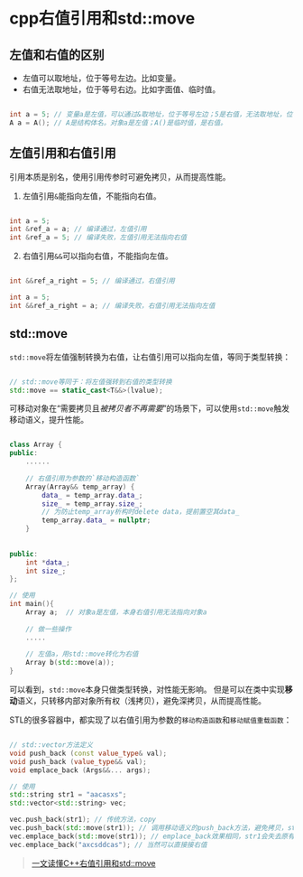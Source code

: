 # cpp右值引用和std::move

## 左值和右值的区别

- 左值可以取地址，位于等号左边。比如变量。
- 右值无法取地址，位于等号右边。比如字面值、临时值。

```cpp

int a = 5; // 变量a是左值，可以通过&取地址，位于等号左边；5是右值，无法取地址，位于等号右边
A a = A(); // A是结构体名。对象a是左值；A()是临时值，是右值。
```

## 左值引用和右值引用

引用本质是别名，使用引用传参时可避免拷贝，从而提高性能。

1. 左值引用`&`能指向左值，不能指向右值。

```cpp

int a = 5;
int &ref_a = a; // 编译通过，左值引用
int &ref_a = 5; // 编译失败，左值引用无法指向右值
```

2. 右值引用`&&`可以指向右值，不能指向左值。

```cpp

int &&ref_a_right = 5; // 编译通过，右值引用

int a = 5;
int &&ref_a_right = a; // 编译失败，右值引用无法指向左值
```

## std::move

`std::move`将左值强制转换为右值，让右值引用可以指向左值，等同于类型转换：

```cpp

// std::move等同于：将左值强转到右值的类型转换
std::move == static_cast<T&&>(lvalue);
```

可移动对象在“需要拷贝且*被拷贝者不再需要*”的场景下，可以使用`std::move`触发移动语义，提升性能。

```cpp

class Array {
public:
    ......
 
    // 右值引用为参数的`移动构造函数`
    Array(Array&& temp_array) {
        data_ = temp_array.data_;
        size_ = temp_array.size_;
        // 为防止temp_array析构时delete data，提前置空其data_      
        temp_array.data_ = nullptr;
    }
     
 
public:
    int *data_;
    int size_;
};

// 使用
int main(){
    Array a;  // 对象a是左值，本身右值引用无法指向对象a
 
    // 做一些操作
    .....
     
    // 左值a，用std::move转化为右值
    Array b(std::move(a));
}
```

可以看到，`std::move`本身只做类型转换，对性能无影响。 但是可以在类中实现**移动**语义，只转移内部对象所有权（浅拷贝），避免深拷贝，从而提高性能。

STL的很多容器中，都实现了以右值引用为参数的`移动构造函数`和`移动赋值重载函数`：

```cpp

// std::vector方法定义
void push_back (const value_type& val);
void push_back (value_type&& val);
void emplace_back (Args&&... args);

// 使用
std::string str1 = "aacasxs";
std::vector<std::string> vec;

vec.push_back(str1); // 传统方法，copy
vec.push_back(std::move(str1)); // 调用移动语义的push_back方法，避免拷贝，str1会失去原有值，变成空字符串
vec.emplace_back(std::move(str1)); // emplace_back效果相同，str1会失去原有值
vec.emplace_back("axcsddcas"); // 当然可以直接接右值
```

> [一文读懂C++右值引用和std::move](https://zhuanlan.zhihu.com/p/335994370)